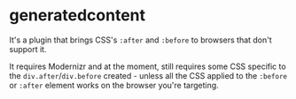 generatedcontent
================

It's a plugin that brings CSS's `:after` and `:before` to browsers that don't support it.

It requires Modernizr and at the moment, still requires some CSS specific to the `div.after`/`div.before` created - unless all the CSS applied to the `:before` or `:after` element works on the browser you're targeting.